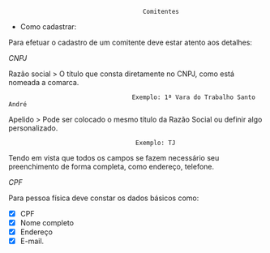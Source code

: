                                          Comitentes

* Como cadastrar: 

Para efetuar o cadastro de um comitente deve estar atento aos detalhes: 

*CNPJ*

Razão social > O título que consta diretamente no CNPJ, como está nomeada a comarca. 

                                      Exemplo: 1ª Vara do Trabalho Santo André 

Apelido > Pode ser colocado o mesmo título da Razão Social ou definir algo personalizado. 
  
                                       Exemplo: TJ



Tendo em vista que todos os campos se fazem necessário seu preenchimento de forma completa, como endereço, telefone.

*CPF*

Para pessoa física deve constar os dados básicos como:

- [x] CPF 
- [x] Nome completo
- [x] Endereço
- [x] E-mail. 
